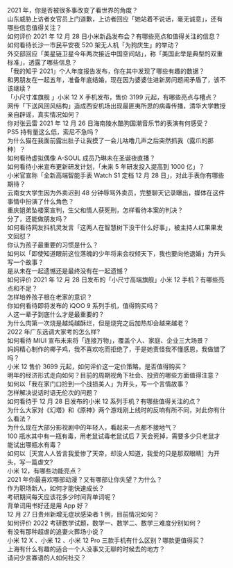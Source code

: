 2021 年，你是否被很多事改变了看世界的角度？  
山东威胁上访者女官员上门道歉，上访者回应「她站着不说话，毫无诚意」，还有哪些信息值得关注？  
如何评价 2021 年 12 月 28 日小米新品发布会？有哪些亮点和值得关注的信息？  
如何看待长沙一市民平安夜 520 架无人机「为狗庆生」的举动？  
外交部回应「美星链卫星今年两次接近中国空间站」，称「美国此举是典型的双重标准」，透露了哪些信息？  
「我的知乎 2021」个人年度报告发布，你在其中发现了哪些有趣的数据？  
和男朋友在一起五年，准备年底结婚，现在因为婆婆住进新房问题闹矛盾了，该不该继续？  
「小尺寸准旗舰 」小米 12 X 手机发布，售价 3199 元起，有哪些亮点与槽点？  
网传「下送风回风结构」造成西安机场出现最匪夷所思的病毒传播，清华大学教授亲自辟谣，真实情况如何？  
你对张云雷 2021 年 12 月 26 日海南陵水酷狗国潮音乐节的表演有何感受？  
PS5 持有量这么低，索尼不急吗？  
为什么猫在我面前露出肚子让我摸了一会儿咕噜几声之后突然抓我（露爪的那种）？  
如何看待虚拟偶像 A-SOUL 成员乃琳未在圣诞夜直播？  
如何看待小米宣布更新研发计划，「未来 5 年研发投入提高到 1000 亿」？  
小米官宣称「全新高端智能手表 Watch S1 定档 12 月 28 日」，对此手表你有哪些期待？  
云南女大学生因为外卖迟到 48 分钟辱骂外卖员，完整聊天记录曝出，媒体在这件事情中扮演了什么角色？  
重庆姐弟坠楼案宣判，生父和情人获死刑，怎样看待本案的判决？  
分了，还能做朋友吗？  
如何看待网友抖机灵发言「这两人在智慧树下没干什么好事」，被主持人红果果发文回怼？  
你认为孩子最重要的习惯是什么？  
如何以「即使知道眼前这位落魄的少年将来会权倾天下，我也要向他退婚」为开头写一个故事？  
是从未在一起遗憾还是最终没有在一起遗憾？  
如何评价 2021 年 12 月 28 日发布的「小尺寸高端旗舰」小米 12 手机？有哪些亮点和不足？  
怎样培养孩子根在老家的意识？  
你如何看待即将发布的 iQOO 9 系列手机，值得购买吗？  
人这一辈子到底什么才是最重要的？  
为什么肉第一次烧是越炖越酥烂，但是烧完之后加热却会越来越老？  
2022 年广东选调大家考的怎么样?  
如何看待 MIUI 宣布未来将「连接万物」，覆盖个人、家庭、企业三大场景？  
妈妈精心制作的椰子鸡，我不喜欢吃而拒绝了，于是她责怪我不懂感恩，我做错了吗？  
小米 12 售价 3699 元起，如何评价这一定价策略，是否值得购买？  
明年的经济形式走向如何？目前的周期视角下社会、投资的哪些方面值得注意？  
如何以「我在家门口捡到一个战损美人」为开头，写一个言情故事？  
怎样解决说话时语无伦次的问题？  
如何看待于 12 月 28 日发布的小米 12 系列手机？有哪些值得关注的点？  
为什么大家对《幻塔》和《原神》两个游戏刚上线时的反响有所不同，对此你有什么看法？  
为什么现在大部分影视剧中的年轻人，看起来一点都不接地气？  
100 瓶水其中有一瓶有毒，用老鼠试毒老鼠试后 7 天会死掉，需要多少只老鼠才能试出哪瓶水有毒？  
如何以［天宫人人皆言我爱惨了天帝，却没人知道，我爱的只是那双眼睛］为开头，写一篇虐文?  
小米 12，有哪些功能亮点？  
2021 年你最喜欢哪部动漫？又有哪部让你失望？为什么？  
作为职场新人，如何才能快速成长？  
考研期间每天应该花多少时间背单词呢？  
背单词用书好还是用 App 好？  
12 月 27 日贵州新增无症状感染者 1 例，目前情况如何？  
如何评价 2022 考研数学试题，数学一、数学二、数学三难度分别如何？  
有没有那种超虐的追妻火葬场小说？  
小米 12 X 、小米 12 、小米 12 Pro 三款手机有什么区别？哪款更值得买？  
上海有什么有趣的适合一个人没事又无聊的时候去的地方？  
请问少言寡语的人如何社交？  
